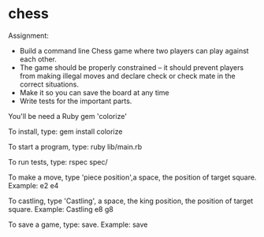 # chess
Assignment:

 - Build a command line Chess game where two players can play against each other.
 - The game should be properly constrained – it should prevent players from making illegal moves and declare check or      check mate in the correct situations.
 - Make it so you can save the board at any time
 - Write tests for the important parts.

You'll be need a Ruby gem 'colorize'

To install, type: gem install colorize

To start a program, type: ruby lib/main.rb

To run tests, type: rspec spec/

To make a move, type 'piece position',a space, the position of target square.
Example: e2 e4

To castling, type 'Castling', a space, the king position, the position of target square.
Example: Castling e8 g8

To save a game, type: save.
Example: save
